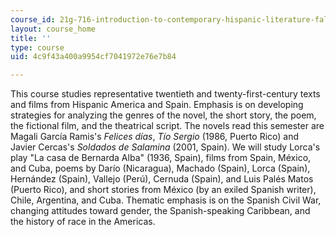 ```yaml
---
course_id: 21g-716-introduction-to-contemporary-hispanic-literature-fall-2007
layout: course_home
title: ''
type: course
uid: 4c9f43a400a9954cf7041972e76e7b84

---
```

This course studies representative twentieth and twenty-first-century texts and films from Hispanic America and Spain. Emphasis is on developing strategies for analyzing the genres of the novel, the short story, the poem, the fictional film, and the theatrical script. The novels read this semester are Magali García Ramis's _Felices días_, _Tío Sergio_ (1986, Puerto Rico) and Javier Cercas's _Soldados de Salamina_ (2001, Spain). We will study Lorca's play "La casa de Bernarda Alba" (1936, Spain), films from Spain, México, and Cuba, poems by Darío (Nicaragua), Machado (Spain), Lorca (Spain), Hernández (Spain), Vallejo (Perú), Cernuda (Spain), and Luis Palés Matos (Puerto Rico), and short stories from México (by an exiled Spanish writer), Chile, Argentina, and Cuba. Thematic emphasis is on the Spanish Civil War, changing attitudes toward gender, the Spanish-speaking Caribbean, and the history of race in the Americas.
